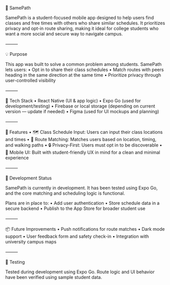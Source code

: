 📍 SamePath

SamePath is a student-focused mobile app designed to help users find classes and free times with others who share similar schedules. It prioritizes privacy and opt-in route sharing, making it ideal for college students who want a more social and secure way to navigate campus.

⸻

💡 Purpose

This app was built to solve a common problem among students. SamePath lets users:
	•	Opt in to share their class schedules
	•	Match routes with peers heading in the same direction at the same time
	•	Prioritize privacy through user-controlled visibility

⸻

🔨 Tech Stack
	•	React Native (UI & app logic)
	•	Expo Go (used for development/testing)
	•	Firebase or local storage (depending on current version — update if needed)
	•	Figma (used for UI mockups and planning)

⸻

📱 Features
	•	🗺️ Class Schedule Input: Users can input their class locations and times
	•	🤝 Route Matching: Matches users based on location, timing, and walking paths
	•	🔒 Privacy-First: Users must opt in to be discoverable
	•	📱 Mobile UI: Built with student-friendly UX in mind for a clean and minimal experience

⸻

🚧 Development Status

SamePath is currently in development. It has been tested using Expo Go, and the core matching and scheduling logic is functional.

Plans are in place to:
	•	Add user authentication
	•	Store schedule data in a secure backend
	•	Publish to the App Store for broader student use

⸻

📦 Future Improvements
	•	Push notifications for route matches
	•	Dark mode support
	•	User feedback form and safety check-in
	•	Integration with university campus maps

⸻

🧪 Testing

Tested during development using Expo Go. Route logic and UI behavior have been verified using sample student data.
